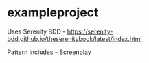# exampleproject

Uses Serenity BDD - https://serenity-bdd.github.io/theserenitybook/latest/index.html

Pattern includes - Screenplay
